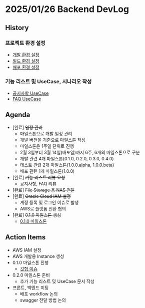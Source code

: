 # 2025/01/26 Backend DevLog

## History

### 프로젝트 환경 설정

- [개발 환경 설정](https://github.com/HelloPy-Korea/hellopy-backend/wiki/%ED%94%84%EB%A1%9C%EC%A0%9D%ED%8A%B8-%ED%99%98%EA%B2%BD-%EC%84%A4%EC%A0%95#%EA%B0%9C%EB%B0%9C-%ED%99%98%EA%B2%BD-%EC%84%A4%EC%A0%95)
- [빌드 환경 설정](https://github.com/HelloPy-Korea/hellopy-backend/wiki/%ED%94%84%EB%A1%9C%EC%A0%9D%ED%8A%B8-%ED%99%98%EA%B2%BD-%EC%84%A4%EC%A0%95#%EB%B9%8C%EB%93%9C-%ED%99%98%EA%B2%BD-%EC%84%A4%EC%A0%95)
- [배포 환경 설정](https://github.com/HelloPy-Korea/hellopy-backend/wiki/%ED%94%84%EB%A1%9C%EC%A0%9D%ED%8A%B8-%ED%99%98%EA%B2%BD-%EC%84%A4%EC%A0%95#%EB%B0%B0%ED%8F%AC-%ED%99%98%EA%B2%BD-%EC%84%A4%EC%A0%95)

### 기능 리스트 및 UseCase, 시나리오 작성

- [공지사항 UseCase](https://github.com/HelloPy-Korea/hellopy-backend/wiki/UseCase-%EA%B3%B5%EC%A7%80%EC%82%AC%ED%95%AD)
- [FAQ UseCase](https://github.com/HelloPy-Korea/hellopy-backend/wiki/UseCase-FAQ)

## Agenda

- [완료] ~~일정 관리~~
  - 마일스톤으로 개발 일정 관리
  - 개발 버전을 기준으로 마일스톤 작성
  - 마일스톤은 1주일 단위로 진행
  - 2월 3일부터 3월 14일(배포일)까지 6주, 6개의 마일스톤으로 구분
  - 개발 관련 4개 마일스톤(0.1.0, 0.2.0, 0.3.0, 0.4.0)
  - 테스트 관련 2개 마일스톤(1.0.0.alpha, 1.0.0.beta)
  - 배포 관련 1개 마일스톤(1.0.0)
- [완료] ~~기능 리스트 리뷰 요청~~
  - 공지사항, FAQ 리뷰
- [완료] ~~File Storage 용 NAS 전달~~
- [완료] ~~Oracle Cloud IAM 설정~~
  - 계정 등록 및 로그인 이슈로 발생
  - AWS로 플랫폼 전환 협의
- [완료] ~~0.1.0 마일스톤 생성~~
  - [0.1.0 마일스톤](https://github.com/HelloPy-Korea/hellopy-backend/milestone/2)

## Action Items

- AWS IAM 설정
- AWS 개발용 Instance 생성
- 0.1.0 마일스톤 진행
  - [깃헙 이슈](https://github.com/HelloPy-Korea/hellopy-backend/issues?q=is%3Aissue%20milestone%3A0.1.0%20)
- 0.2.0 마일스톤 준비
  - 추가 기능 리스트 및 UseCase 문서 작성
- 프론트, 백엔드 미팅
  - 배포 workflow 논의
  - swagger 전달 방법 논의
